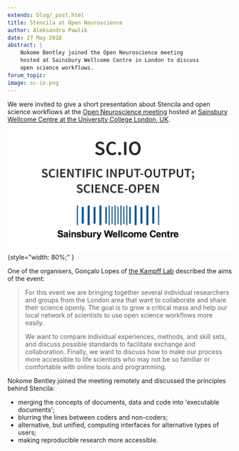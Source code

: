 ```yaml
---
extends: blog/_post.html
title: Stencila at Open Neuroscience
author: Aleksandra Pawlik
date: 27 May 2018
abstract: |
    Nokome Bentley joined the Open Neuroscience meeting
    hosted at Sainsbury Wellcome Centre in London to discuss
    open science workflows.
forum_topic:
image: sc-io.png
---
```


We were invited to give a short presentation about Stencila and open science workflows at the [Open Neuroscience meeting](https://kampff-lab.github.io/sc.io/) hosted at [Sainsbury Wellcome Centre at the University College London, UK](http://www.ucl.ac.uk/swc).

![Open Science](sc-io.png){style="width: 80%;" }

One of the organisers, Gonçalo Lopes of [the Kampff Lab](http://www.kampff-lab.org/) described the aims of the event:

> For this event we are bringing together several individual researchers and
> groups from the London area that want to collaborate and share their science
> openly. The goal is to grow a critical mass and help our local network of
> scientists to use open science workflows more easily.
>
> We want to compare individual experiences, methods, and skill sets, and
> discuss possible standards to facilitate exchange and collaboration.
> Finally, we want to discuss how to make our process more accessible to life
> scientists who may not be so familiar or comfortable with online tools and
> programming.

Nokome Bentley joined the meeting remotely and discussed the principles behind Stencila:

* merging the concepts of documents, data and code into 'executable documents';
* blurring the lines between coders and non-coders;
* alternative, but unified, computing interfaces for alternative types of users;
* making reproducible research more accessible.

